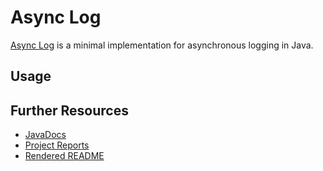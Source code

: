 # Async Log

[Async Log](https://github.com/mxro/async-log) is a minimal implementation for asynchronous logging in Java.

## Usage


## Further Resources

- [JavaDocs](http://modules.appjangle.com/async-log/latest/apidocs/)
- [Project Reports](http://modules.appjangle.com/async-log/latest/project-reports.html)
- [Rendered README](http://documentup.com/mxro/async-log)

